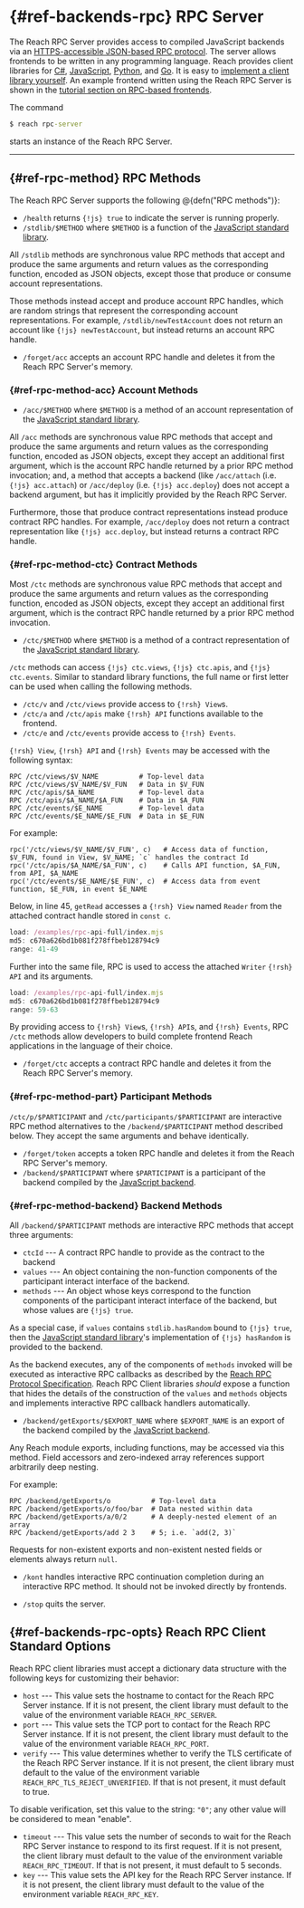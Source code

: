 # {#ref-backends-rpc} RPC Server

The Reach RPC Server provides access to compiled JavaScript backends via an [HTTPS-accessible JSON-based RPC protocol](##ref-backends-rpc-proto).
The server allows frontends to be written in any programming language.
Reach provides client libraries for
[C#](##ref-frontends-rpc-cs),
[JavaScript](##ref-frontends-rpc-js),
[Python](##ref-frontends-rpc-py), and
[Go](##ref-frontends-rpc-go).
It is easy to [implement a client library yourself](##ref-backends-rpc-client).
An example frontend written using the Reach RPC Server is shown in the [tutorial section on RPC-based frontends](##tut-7-rpc).

The command
```cmd
$ reach rpc-server
```
starts an instance of the Reach RPC Server.

---

## {#ref-rpc-method} RPC Methods

The Reach RPC Server supports the following @{defn("RPC methods")}:

+ `/health` returns `{!js} true` to indicate the server is running properly.
+ `/stdlib/$METHOD` where `$METHOD` is a function of the [JavaScript standard library](##ref-frontends-js).

All `/stdlib` methods are synchronous value RPC methods that accept and produce the same arguments and return values as the corresponding function, encoded as JSON objects, except those that produce or consume account representations.

Those methods instead accept and produce account RPC handles, which are random strings that represent the corresponding account representations.
For example, `/stdlib/newTestAccount` does not return an account like `{!js} newTestAccount`, but instead returns an account RPC handle.

+ `/forget/acc` accepts an account RPC handle and deletes it from the Reach RPC Server's memory.

### {#ref-rpc-method-acc} Account Methods

+ `/acc/$METHOD` where `$METHOD` is a method of an account representation of the [JavaScript standard library](##ref-frontends-js).

All `/acc` methods are synchronous value RPC methods that accept and produce the same arguments and return values as the corresponding function, encoded as JSON objects, except they accept an additional first argument, which is the account RPC handle returned by a prior RPC method invocation; and, a method that accepts a backend (like `/acc/attach` (i.e. `{!js} acc.attach`) or `/acc/deploy` (i.e. `{!js} acc.deploy`) does not accept a backend argument, but has it implicitly provided by the Reach RPC Server.

Furthermore, those that produce contract representations instead produce contract RPC handles.
For example, `/acc/deploy` does not return a contract representation like `{!js} acc.deploy`, but instead returns a contract RPC handle.

### {#ref-rpc-method-ctc} Contract Methods

Most `/ctc` methods are synchronous value RPC methods that accept and produce the same arguments and return values as the corresponding function, encoded as JSON objects, except they accept an additional first argument, which is the contract RPC handle returned by a prior RPC method invocation.

+ `/ctc/$METHOD` where `$METHOD` is a method of a contract representation of the [JavaScript standard library](##ref-frontends-js).

`/ctc` methods can access `{!js} ctc.views`, `{!js} ctc.apis`, and `{!js} ctc.events`. 
Similar to standard library functions, the full name or first letter can be used when calling the following methods.

+ `/ctc/v` and `/ctc/views` provide access to `{!rsh} View`s.
+ `/ctc/a` and `/ctc/apis` make `{!rsh} API` functions available to the frontend.
+ `/ctc/e` and `/ctc/events` provide access to `{!rsh} Events`.

`{!rsh} View`, `{!rsh} API` and `{!rsh} Events` may be accessed with the following syntax:

```
RPC /ctc/views/$V_NAME          # Top-level data 
RPC /ctc/views/$V_NAME/$V_FUN   # Data in $V_FUN
RPC /ctc/apis/$A_NAME           # Top-level data 
RPC /ctc/apis/$A_NAME/$A_FUN    # Data in $A_FUN
RPC /ctc/events/$E_NAME         # Top-level data 
RPC /ctc/events/$E_NAME/$E_FUN  # Data in $E_FUN
```

For example:

```
rpc('/ctc/views/$V_NAME/$V_FUN', c)   # Access data of function, $V_FUN, found in View, $V_NAME; `c` handles the contract Id
rpc('/ctc/apis/$A_NAME/$A_FUN', c)    # Calls API function, $A_FUN, from API, $A_NAME
rpc('/ctc/events/$E_NAME/$E_FUN', c)  # Access data from event function, $E_FUN, in event $E_NAME
```

Below, in line 45, `getRead` accesses a `{!rsh} View` named `Reader` from the attached contract handle stored in `const c`. 

``` js
load: /examples/rpc-api-full/index.mjs
md5: c670a626bd1b081f278ffbeb128794c9
range: 41-49
```

Further into the same file, RPC is used to access the attached `Writer` `{!rsh} API` and its arguments.

``` js
load: /examples/rpc-api-full/index.mjs
md5: c670a626bd1b081f278ffbeb128794c9
range: 59-63
```

By providing access to `{!rsh} View`s, `{!rsh} API`s, and `{!rsh} Events`,  RPC `/ctc` methods allow developers to build complete frontend Reach applications in the language of their choice. 

+ `/forget/ctc` accepts a contract RPC handle and deletes it from the Reach RPC Server's memory.

### {#ref-rpc-method-part} Participant Methods

`/ctc/p/$PARTICIPANT` and `/ctc/participants/$PARTICIPANT` are interactive RPC method alternatives to the `/backend/$PARTICIPANT` method described below.
They accept the same arguments and behave identically.

+ `/forget/token` accepts a token RPC handle and deletes it from the Reach RPC Server's memory.
+ `/backend/$PARTICIPANT` where `$PARTICIPANT` is a participant of the backend compiled by the [JavaScript backend](##ref-backends-js).

### {#ref-rpc-method-backend} Backend Methods

All `/backend/$PARTICIPANT` methods are interactive RPC methods that accept three arguments:
+ `ctcId` --- A contract RPC handle to provide as the contract to the backend
+ `values` --- An object containing the non-function components of the participant interact interface of the backend.
+ `methods` --- An object whose keys correspond to the function components of the participant interact interface of the backend, but whose values are `{!js} true`.

As a special case, if `values` contains `stdlib.hasRandom` bound to `{!js} true`, then the [JavaScript standard library](##ref-frontends-js)'s implementation of `{!js} hasRandom` is provided to the backend.

As the backend executes, any of the components of `methods` invoked will be executed as interactive RPC callbacks as described by the [Reach RPC Protocol Specification](##ref-backends-rpc-proto).
Reach RPC Client libraries _should_ expose a function that hides the details of the construction of the `values` and `methods` objects and implements interactive RPC callback handlers automatically.

+ `/backend/getExports/$EXPORT_NAME` where `$EXPORT_NAME` is an export of the backend compiled by the [JavaScript backend](##ref-backends-js).

Any Reach module exports, including functions, may be accessed via this method.
Field accessors and zero-indexed array references support arbitrarily deep nesting.

For example:
```
RPC /backend/getExports/o          # Top-level data
RPC /backend/getExports/o/foo/bar  # Data nested within data
RPC /backend/getExports/a/0/2      # A deeply-nested element of an array
RPC /backend/getExports/add 2 3    # 5; i.e. `add(2, 3)`
```

Requests for non-existent exports and non-existent nested fields or elements always return `null`.
+ `/kont` handles interactive RPC continuation completion during an interactive RPC method.
It should not be invoked directly by frontends.

+ `/stop` quits the server.

## {#ref-backends-rpc-opts} Reach RPC Client Standard Options

Reach RPC client libraries must accept a dictionary data structure with the following keys for customizing their behavior:

+ `host` --- This value sets the hostname to contact for the Reach RPC Server instance.
If it is not present, the client library must default to the value of the environment variable `REACH_RPC_SERVER`.
+ `port` --- This value sets the TCP port to contact for the Reach RPC Server instance.
If it is not present, the client library must default to the value of the environment variable `REACH_RPC_PORT`.
+ `verify` --- This value determines whether to verify the TLS certificate of the Reach RPC Server instance.
If it is not present, the client library must default to the value of the environment variable `REACH_RPC_TLS_REJECT_UNVERIFIED`.
If that is not present, it must default to true.

To disable verification, set this value to the string: `"0"`; any other value will be considered to mean "enable".
+ `timeout` --- This value sets the number of seconds to wait for the Reach RPC Server instance to respond to its first request.
If it is not present, the client library must default to the value of the environment variable `REACH_RPC_TIMEOUT`.
If that is not present, it must default to 5 seconds.
+ `key` --- This value sets the API key for the Reach RPC Server instance.
If it is not present, the client library must default to the value of the environment variable `REACH_RPC_KEY`.